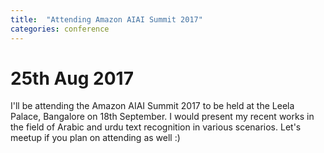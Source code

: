 ```yaml
---
title:  "Attending Amazon AIAI Summit 2017"
categories: conference
---
```


# 25th Aug 2017

I'll be attending the Amazon AIAI Summit 2017 to be held at the Leela Palace, Bangalore on 18th September. I would present my recent works in the field of Arabic and urdu text recognition in various scenarios. Let's meetup if you plan on attending as well :)
